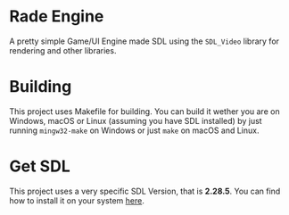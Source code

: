 # Rade Engine
A pretty simple Game/UI Engine made SDL using the `SDL_Video` library for rendering and other libraries.

# Building 
This project uses Makefile for building. You can build it wether you are on Windows, macOS or Linux (assuming you have SDL installed) by just running `mingw32-make` on Windows or just `make` on macOS and Linux.

# Get SDL
This project uses a very specific SDL Version, that is **2.28.5**. You can find how to install it on your system [here](https://github.com/libsdl-org/SDL/releases/tag/release-2.28.5).
